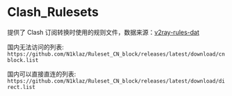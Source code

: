 # Clash_Rulesets
提供了 Clash 订阅转换时使用的规则文件，数据来源：[v2ray-rules-dat
](https://github.com/Loyalsoldier/v2ray-rules-dat)

国内无法访问的列表:  
`https://github.com/N1klaz/Ruleset_CN_block/releases/latest/download/cnblock.list`

国内可以直接直连的列表:  
`https://github.com/N1klaz/Ruleset_CN_block/releases/latest/download/direct.list`
